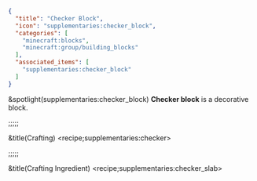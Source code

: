 ```json
{
  "title": "Checker Block",
  "icon": "supplementaries:checker_block",
  "categories": [
    "minecraft:blocks",
    "minecraft:group/building_blocks"
  ],
  "associated_items": [
    "supplementaries:checker_block"
  ]
}
```

&spotlight(supplementaries:checker_block)
**Checker block** is a decorative block.

;;;;;

&title(Crafting)
<recipe;supplementaries:checker>

;;;;;

&title(Crafting Ingredient)
<recipe;supplementaries:checker_slab>

